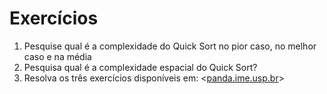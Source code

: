 # Exercícios
1. Pesquise qual é a complexidade do Quick Sort no pior caso, no melhor caso e na média
2. Pesquisa qual é a complexidade espacial do Quick Sort?
3. Resolva os três exercícios disponíveis em:
<[panda.ime.usp.br](https://panda.ime.usp.br/panda/static/pythonds_pt/05-OrdenacaoBusca/OQuickSort.html)>

